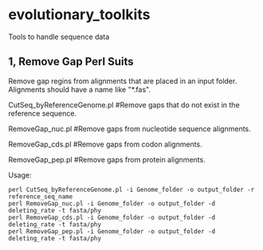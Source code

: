 # evolutionary_toolkits
Tools to handle sequence data

## 1, Remove Gap Perl Suits
Remove gap regins from alignments that are placed in an input folder.
Alignments should have a name like "*.fas".


CutSeq_byReferenceGenome.pl   #Remove gaps that do not exist in the reference sequence.

RemoveGap_nuc.pl #Remove gaps from nucleotide sequence alignments.

RemoveGap_cds.pl #Remove gaps from codon alignments.

RemoveGap_pep.pl #Remove gaps from protein alignments.

Usage:
```
perl CutSeq_byReferenceGenome.pl -i Genome_folder -o output_folder -r reference_seq_name
perl RemoveGap_nuc.pl -i Genome_folder -o output_folder -d deleting_rate -t fasta/phy
perl RemoveGap_cds.pl -i Genome_folder -o output_folder -d deleting_rate -t fasta/phy
perl RemoveGap_pep.pl -i Genome_folder -o output_folder -d deleting_rate -t fasta/phy
```
